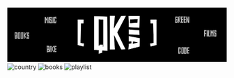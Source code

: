 ![Header](https://github.com/qkdia/qkdia/blob/main/assets/header-git.png)
![country](https://img.shields.io/badge/родом_из_россии-000?style=for-the-badge&logo=fla&logoColor=white) 
![books](https://img.shields.io/badge/книг_написано:_1-000?style=for-the-badge&logo=readme&logoColor=white) 
![playlist](https://img.shields.io/badge/прослушиваний_>_400k-000?style=for-the-badge&logo=vk&logoColor=white)